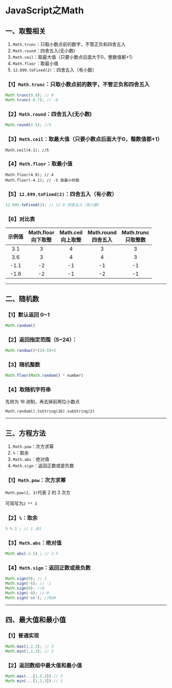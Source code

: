 # JavaScript之Math

## 一、取整相关

1. `Math.trunc`：只取小数点前的数字，不管正负和四舍五入
2. `Math.round`：四舍五入(无小数)
3. `Math.ceil`：取最大值（只要小数点后面大于0，整数值都+1）
4. `Math.floor`：取最小值
5. `12.899.toFixed(2)`：四舍五入（有小数）

### 【1】`Math.trunc`：只取小数点前的数字，不管正负和四舍五入

```js
Math.trunc(9.9); // 9
Math.trunc(-8.7); // -8
```

### 【2】`Math.round`：四舍五入(无小数)

```js
Math.round(4.5); //5 
```

### 【3】`Math.ceil`：取最大值（只要小数点后面大于0，整数值都+1）
```
Math.ceil(4.1); //5 
```

### 【4】`Math.floor`：取最小值
```
Math.floor(4.9); // 4
Math.floor(-4.1); // -5 按最小的取
```

### 【5】`12.899.toFixed(2)`：四舍五入（有小数）

```js
12.899.toFixed(2); // 12.9 四舍五入（有小数）
```

### 【6】对比表

| 示例值 | Math.floor<br>向下取整 | Math.ceil<br>向上取整 | Math.round<br>四舍五入 | Math.trunc<br>只取整数 |
| :----: | :--------------------: | :-------------------: | :--------------------: | :--------------------: |
|  3.1   |           3            |           4           |           3            |           3            |
|  3.6   |           3            |           4           |           4            |           3            |
|  -1.1  |           -2           |          -1           |           -1           |           -1           |
|  -1.6  |           -2           |          -1           |           -2           |           -1           |

---

## 二、随机数

### 【1】默认返回 0~1

```js
Math.random()
```

### 【2】返回指定范围（5~24）：

```js
Math.randow()*(24-5)+5
```

### 【3】随机整数

```js
Math.floor(Math.random() * number)
```

### 【4】取随机字符串

先转为 16 进制，再去掉前两位小数点

`Math.random().toString(16).subString(2)`

---

## 三、方程方法

1. `Math.pow`：次方求幂
2. `%`：取余
3. `Math.abs`：绝对值
4. `Math.sign`：返回正数或是负数

### 【1】`Math.pow`：次方求幂

`Math.pow(2, 3)`代表 2 的 3 次方

可简写为`2 ** 3`

### 【2】`%`：取余

```js
5 % 2 ; // 1 余1
```

### 【3】`Math.abs`：绝对值

```js
Math.abs(-2.5) ; // 2.5
```

### 【4】`Math.sign`：返回正数或是负数

```js
Math.sign(9); // 1
Math.sign(-8); // -1
Math.sign(0); //0
Math.sign(-0); //-0
Math.sign('ee'); //NaN
```

---

## 四、最大值和最小值

### 【1】普通实现

```js
Math.max(1,2,3); // 3
Math.min(1,2,3); // 1
```

### 【2】返回数组中最大值和最小值

```js
Math.max(...[1,2,3]) // 3
Math.min(...[1,2,3]) // 1
```
